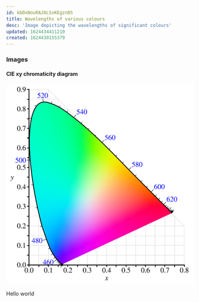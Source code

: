 ```yaml
---
id: kbDxNouRAJ6LSxKEgznDS
title: Wavelengths of various colours
desc: 'Image depicting the wavelengths of significant colours'
updated: 1624434411210
created: 1624430155379
---
```


### Images

#### CIE xy chromaticity diagram
![CIE xy chromaticity diagram](assets/images/cie1931-chromaticity.svg)
<figcaption>
Hello world
</figcaption>
